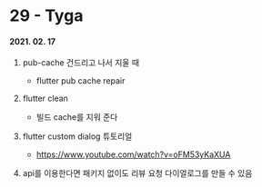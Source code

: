 29 - Tyga
========
#### 2021. 02. 17

1. pub-cache 건드리고 나서 지울 때
    - flutter pub cache repair

2. flutter clean
    - 빌드 cache를 지워 준다

3. flutter custom dialog 튜토리얼
    - <https://www.youtube.com/watch?v=oFM53yKaXUA>

4. api를 이용한다면 패키지 없이도 리뷰 요청 다이얼로그를 만들 수 있음
